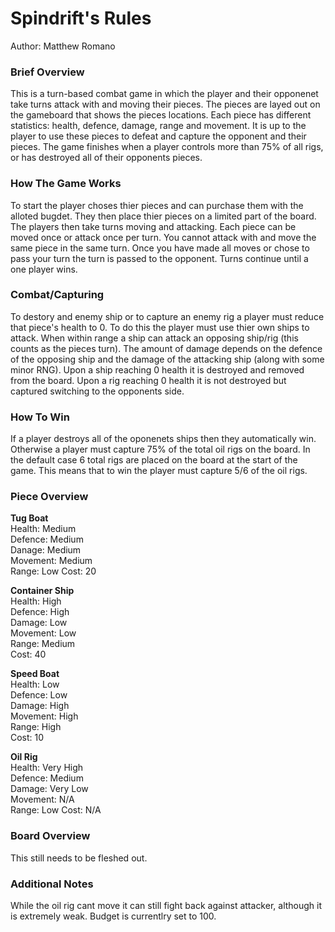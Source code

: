 # Spindrift's Rules

Author: Matthew Romano

### Brief Overview

This is a turn-based combat game in which the player and their opponenet take turns attack with and moving their pieces.
The pieces are layed out on the gameboard that shows the pieces locations.
Each piece has different statistics: health, defence, damage, range and movement.
It is up to the player to use these pieces to defeat and capture the opponent and their pieces.
The game finishes when a player controls more than 75% of all rigs, or has destroyed all of their opponents pieces.

### How The Game Works

To start the player choses thier pieces and can purchase them with the alloted bugdet.
They then place thier pieces on a limited part of the board.
The players then take turns moving and attacking.
Each piece can be moved once or attack once per turn.
You cannot attack with and move the same piece in the same turn.
Once you have made all moves or chose to pass your turn the turn is passed to the opponent.
Turns continue until a one player wins.

### Combat/Capturing

To destory and enemy ship or to capture an enemy rig a player must reduce that piece's health to 0.
To do this the player must use thier own ships to attack.
When within range a ship can attack an opposing ship/rig (this counts as the pieces turn).
The amount of damage depends on the defence of the opposing ship and the damage of the attacking ship (along with some minor RNG). 
Upon a ship reaching 0 health it is destroyed and removed from the board.
Upon a rig reaching 0 health it is not destroyed but captured switching to the opponents side. 

### How To Win

If a player destroys all of the oponenets ships then they automatically win.
Otherwise a player must capture 75% of the total oil rigs on the board.
In the default case 6 total rigs are placed on the board at the start of the game.
This means that to win the player must capture 5/6 of the oil rigs.

### Piece Overview

**Tug Boat**  
Health: Medium  
Defence: Medium  
Danage: Medium  
Movement: Medium  
Range: Low
Cost: 20

**Container Ship**  
Health: High  
Defence: High  
Damage: Low  
Movement: Low  
Range: Medium  
Cost: 40

**Speed Boat**  
Health: Low  
Defence: Low  
Damage: High  
Movement: High  
Range: High  
Cost: 10

**Oil Rig**  
Health: Very High  
Defence: Medium  
Damage: Very Low  
Movement: N/A  
Range: Low
Cost: N/A

### Board Overview

This still needs to be fleshed out.

### Additional Notes
While the oil rig cant move it can still fight back against attacker, although it is extremely weak.
Budget is currentlry set to 100.




